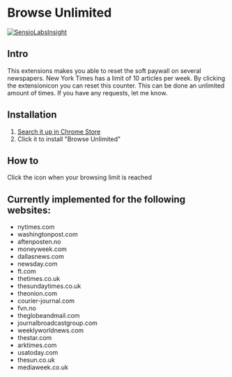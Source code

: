 # Browse Unlimited

[![SensioLabsInsight](https://insight.sensiolabs.com/projects/181c5b53-1efb-4c3c-bf06-55e991a0cf7c/big.png)](https://insight.sensiolabs.com/projects/181c5b53-1efb-4c3c-bf06-55e991a0cf7c)

## Intro
This extensions makes you able to reset the soft paywall on several newspapers.
New York Times has a limit of 10 articles per week. By clicking the extensionicon you can reset this counter. This can be done an unlimited amount of times.
If you have any requests, let me know.

## Installation
1. [Search it up in Chrome Store](https://chrome.google.com/webstore/search-extensions/browse%20unlimited)
2. Click it to install "Browse Unlimited"

## How to
Click the icon when your browsing limit is reached

## Currently implemented for the following websites:
- nytimes.com
- washingtonpost.com
- aftenposten.no
- moneyweek.com
- dallasnews.com
- newsday.com
- ft.com
- thetimes.co.uk
- thesundaytimes.co.uk
- theonion.com
- courier-journal.com
- fvn.no
- theglobeandmail.com
- journalbroadcastgroup.com
- weeklyworldnews.com
- thestar.com
- arktimes.com
- usatoday.com
- thesun.co.uk
- mediaweek.co.uk
